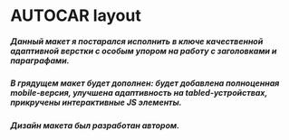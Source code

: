 # AUTOCAR layout
##### Данный макет я постарался исполнить в ключе качественной адаптивной верстки с особым упором на работу с заголовками и параграфами.
##### В грядущем макет будет дополнен: будет добавлена полноценная mobile-версия, улучшена адаптивность на tabled-устройствах, прикручены интерактивные JS элементы.
##### Дизайн макета был разработан автором.
